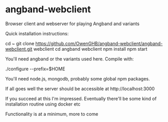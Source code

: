 # angband-webclient
Browser client and webserver for playing Angband and variants

Quick installation instructions:

cd ~
git clone https://github.com/OwenGHB/angband-webclient/angband-webclient.git webclient
cd angband webclient
npm install
npm start

You'll need angband or the variants used here. Compile with:

./configure --prefix=$HOME

You'll need node.js, mongodb, probably some global npm packages.

If all goes well the server should be accessible at http://localhost:3000

If you succeed at this I'm impressed. Eventually there'll be some kind of installation routine using docker etc

Functionality is at a minimum, more to come
